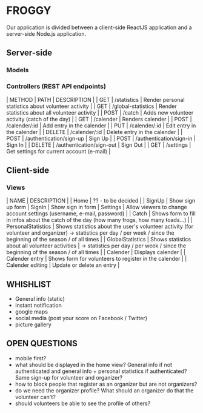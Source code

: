 # FROGGY

Our application is divided between a client-side ReactJS application and a server-side Node.js application.

## Server-side

### Models

### Controllers (REST API endpoints)

| METHOD | PATH | DESCRIPTION |
| GET | /statistics | Render personal statistics about volunteer activity |
| GET | /global-statistics | Render statistics about all volunteer activity |
| POST | /catch | Adds new volunteer activity (catch of the day) |
| GET | /calender | Renders calender |
| POST | /calender/:id | Add entry in the calender |
| PUT | /calender/:id | Edit entry in the calender |
| DELETE | /calender/:id | Delete entry in the calender |
| POST | /authentication/sign-up | Sign Up |
| POST | /authentication/sign-in | Sign In |
| DELETE | /authentication/sign-out | Sign Out |
| GET | /settings | Get settings for current account (e-mail) |

## Client-side

### Views

| NAME | DESCRIPTION |
| Home | ?? - to be decided |
| SignUp | Show sign up form
| SignIn | Show sign in form
| Settings | Allow viewers to change account settings (username, e-mail, password) |
| Catch | Shows form to fill in infos about the catch of the day (how many frogs, how many toads...) |
| PersonalStatistics | Shows statistics about the user's volunteer activity (for volunteer and organizer)
-> statistics per day / per week / since the beginning of the season / of all times |
| GlobalStatistics | Shows statistics about all volunteer activities |
-> statistics per day / per week / since the beginning of the season / of all times |
| Calender | Displays calender |
| Calender entry | Shows form for volunteers to register in the calender |
| Calender editing | Update or delete an entry |

## WHISHLIST

- General info (static)
- instant notification
- google maps
- social media (post your score on Facebook / Twitter)
- picture gallery

## OPEN QUESTIONS

- mobile first?
- what should be displayed in the home view? General info if not authenticated and general info + personal statistics if authenticated? Same sign-up for volunteer and organizer?
- how to block people that register as an organizer but are not organizers?
- do we need the organizer profile? What should an organizer do that the volunteer can't?
- should volunteers be able to see the profile of others?
